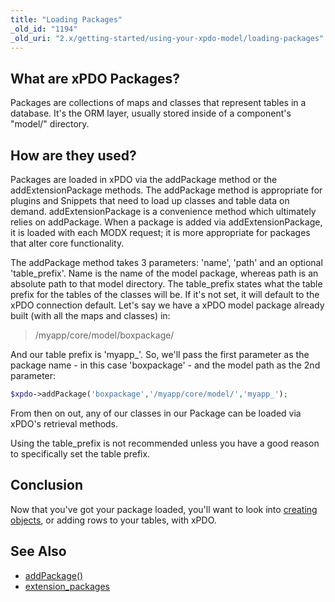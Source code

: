```yaml
---
title: "Loading Packages"
_old_id: "1194"
_old_uri: "2.x/getting-started/using-your-xpdo-model/loading-packages"
---
```


## What are xPDO Packages?

 Packages are collections of maps and classes that represent tables in a database. It's the ORM layer, usually stored inside of a component's "model/" directory.

## How are they used?

 Packages are loaded in xPDO via the addPackage method or the addExtensionPackage methods. The addPackage method is appropriate for plugins and Snippets that need to load up classes and table data on demand. addExtensionPackage is a convenience method which ultimately relies on addPackage. When a package is added via addExtensionPackage, it is loaded with each MODX request; it is more appropriate for packages that alter core functionality.

The addPackage method takes 3 parameters: 'name', 'path' and an optional 'table\_prefix'. Name is the name of the model package, whereas path is an absolute path to that model directory. The table\_prefix states what the table prefix for the tables of the classes will be. If it's not set, it will default to the xPDO connection default. Let's say we have a xPDO model package already built (with all the maps and classes) in:

> /myapp/core/model/boxpackage/

 And our table prefix is 'myapp\_'. So, we'll pass the first parameter as the package name - in this case 'boxpackage' - and the model path as the 2nd parameter:

 ``` php 
$xpdo->addPackage('boxpackage','/myapp/core/model/','myapp_');
```

 From then on out, any of our classes in our Package can be loaded via xPDO's retrieval methods.

 Using the table\_prefix is not recommended unless you have a good reason to specifically set the table prefix. 

## Conclusion

 Now that you've got your package loaded, you'll want to look into [creating objects](xpdo/getting-started/using-your-xpdo-model/creating-objects "Creating Objects"), or adding rows to your tables, with xPDO.

## See Also

- [addPackage()](extending-modx/xpdo/class-reference/xpdo/xpdo.addpackage)
- [extension\_packages](building-sites/settings/extension_packages)